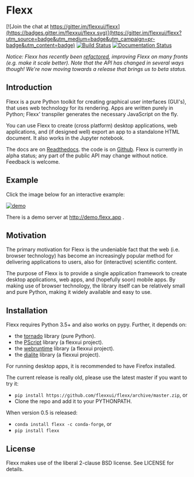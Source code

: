 Flexx
=====

[![Join the chat at https://gitter.im/flexxui/flexx](https://badges.gitter.im/flexxui/flexx.svg)](https://gitter.im/flexxui/flexx?utm_source=badge&utm_medium=badge&utm_campaign=pr-badge&utm_content=badge)
[![Build Status](https://travis-ci.org/flexxui/flexx.svg)](https://travis-ci.org/flexxui/flexx)
[![Documentation Status](https://readthedocs.org/projects/flexx/badge/?version=latest)](https://flexx.readthedocs.org)

<i>Notice: Flexx has recently been [refactored](https://github.com/zoofIO/flexx/pull/408), improving Flexx on many fronts (e.g. make it scale better). Note that the API has changed in several ways though! We're now moving towards a release that brings us to beta status.</i>

Introduction
------------

Flexx is a pure Python toolkit for creating graphical user interfaces
(GUI's), that uses web technology for its rendering. Apps are written
purely in Python; Flexx' transpiler generates the necessary JavaScript
on the fly.

You can use Flexx to create (cross platform) desktop applications, web
applications, and (if designed well) export an app to a standalone HTML
document. It also works in the Jupyter notebook.

The docs are on [Readthedocs](http://flexx.readthedocs.io).
the code is on [Github](http://github.com/flexxui/flexx).
Flexx is currently in alpha status; any part of the public API may
change without notice. Feedback is welcome.

Example
-------

Click the image below for an interactive example:

[![demo](https://dl.dropboxusercontent.com/s/x4s7wgv6tpyqsqo/flexx_demo_300.png)](http://flexx.readthedocs.io/en/latest/ui/examples/demo_src.html)

There is a demo server at http://demo.flexx.app .


Motivation
----------

The primary motivation for Flexx is the undeniable fact that the web
(i.e. browser technology) has become an increasingly popular method for
delivering applications to users, also for (interactive) scientific
content.

The purpose of Flexx is to provide a single application framework to
create desktop applications, web apps, and (hopefully soon) mobile apps.
By making use of browser technology, the library itself can be
relatively small and pure Python, making it widely available and easy
to use.


Installation
------------

Flexx requires Python 3.5+ and also works on pypy. Further,
it depends on:

* the [tornado](http://www.tornadoweb.org) library (pure Python).
* the [PScript](http://github.com/flexxui/pscript) library (a flexxui project).
* the [webruntime](http://github.com/flexxui/webruntime) library (a flexxui project).
* the [dialite](http://github.com/flexxui/dialite) library (a flexxui project).

For running desktop apps, it is recommended to have Firefox installed.

The current release is really old, please use the latest master if you want to try it:

* ``pip install https://github.com/flexxui/flexx/archive/master.zip``, or
* Clone the repo and add it to your PYTHONPATH.

When version 0.5 is released:

* ``conda install flexx -c conda-forge``, or
* ``pip install flexx``



License
-------

Flexx makes use of the liberal 2-clause BSD license. See LICENSE for details.
